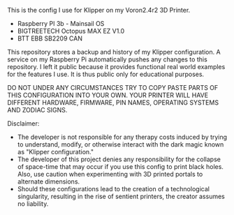 This is the config I use for Klipper on my Voron2.4r2 3D Printer.
- Raspberry PI 3b - Mainsail OS
- BIGTREETECH Octopus MAX EZ V1.0
- BTT EBB SB2209 CAN

This repository stores a backup and history of my Klipper configuration.
A service on my Raspberry Pi automatically pushes any changes to this repository.
I left it public because it provides functional real world examples for the features I use.
It is thus public only for educational purposes.

DO NOT UNDER ANY CIRCUMSTANCES TRY TO COPY PASTE PARTS OF THIS CONFIGURATION INTO YOUR OWN.
YOUR PRINTER WILL HAVE DIFFERENT HARDWARE, FIRMWARE, PIN NAMES, OPERATING SYSTEMS AND ZODIAC SIGNS.

Disclaimer:
- The developer is not responsible for any therapy costs induced by trying to understand, modify, or otherwise interact with the dark magic known as "Klipper configuration."
- The developer of this project denies any responsibility for the collapse of space-time that may occur if you use this config to print black holes. Also, use caution when experimenting with 3D printed portals to alternate dimensions.
- Should these configurations lead to the creation of a technological singularity, resulting in the rise of sentient printers, the creator assumes no liability.